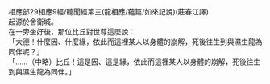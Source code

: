 相應部29相應9經/聽聞經第三(龍相應/蘊篇/如來記說)(莊春江譯)  
起源於舍衛城。  
在一旁坐好後，那位比丘對世尊這麼說：  
「大德！什麼因、什麼緣，依此而這裡某人以身體的崩解，死後往生到與濕生龍為同伴呢？」  
「……（中略）比丘！這是因、這是緣，依此而這裡某人以身體的崩解，死後往生到與濕生龍為同伴。」  
  
  
